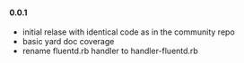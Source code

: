 #### 0.0.1

* initial relase with identical code as in the community repo
* basic yard doc coverage
* rename fluentd.rb handler to handler-fluentd.rb
